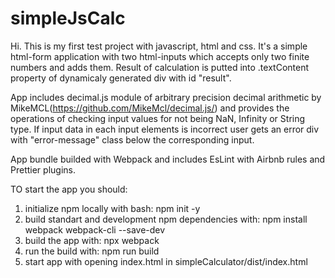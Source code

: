 # simpleJsCalc

Hi. This is my first test project with javascript, html and css. It's a simple html-form application with two html-inputs which accepts 
only two finite numbers and adds them. Result of calculation is putted into .textContent property of dynamicaly generated div with id "result".
 
App includes decimal.js module of arbitrary precision decimal arithmetic by MikeMCL(https://github.com/MikeMcl/decimal.js/) and provides
the operations of checking input values for not being  NaN, Infinity or String type. If input data in each input elements is incorrect
user gets an error div with  "error-message" class below the corresponding input.

App bundle builded with Webpack and includes EsLint  with Airbnb rules and Prettier plugins.

TO start the app you should:

1) initialize npm locally with bash: npm init -y
2) build standart and development npm dependencies with: npm install webpack webpack-cli --save-dev
3) build the app with: npx webpack
4) run the build with: npm run build
5) start app with opening index.html in simpleCalculator/dist/index.html
